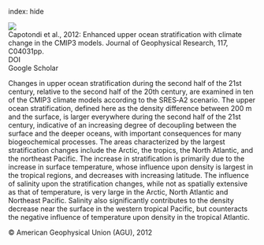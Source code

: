 index: hide

<div class="Citation">
    <div class="Citation-thumb CitationThumb-linked"  data-href="https://doi.org/10.1029/2011jc007409">
      <img src="https://static.claimspace.cloud/climate-study-static/refs/thumbs/12/Capotondi_et_al_2012-thumb.png" />
    </div>

  <div class="Citation-body">
    <div class="Citation-text">Capotondi et al., 2012: Enhanced upper ocean stratification with climate change in the CMIP3 models. <span class="Article-journal">Journal of Geophysical Research, </span><span class="Article-volume">117, </span>C04031pp.</div>
    <div class="Citation-links">
      <div class="CitationLink" data-href="https://doi.org/10.1029/2011jc007409">
        <div class="CitationLink-icon CitationLink-Doi"></div>
        <div class="CitationLink-text">DOI</div>
      </div>
      <div class="CitationLink" data-href="https://scholar.google.com/scholar?q=10.1029/2011jc007409">
        <div class="CitationLink-icon CitationLink-Scholar"></div>
        <div class="CitationLink-text">Google Scholar</div>
      </div>
    </div>
  </div>
</div>

Changes in upper ocean stratification during the second half of the 21st century, relative to the second half of the 20th century, are examined in ten of the CMIP3 climate models according to the SRES‐A2 scenario. The upper ocean stratification, defined here as the density difference between 200 m and the surface, is larger everywhere during the second half of the 21st century, indicative of an increasing degree of decoupling between the surface and the deeper oceans, with important consequences for many biogeochemical processes. The areas characterized by the largest stratification changes include the Arctic, the tropics, the North Atlantic, and the northeast Pacific. The increase in stratification is primarily due to the increase in surface temperature, whose influence upon density is largest in the tropical regions, and decreases with increasing latitude. The influence of salinity upon the stratification changes, while not as spatially extensive as that of temperature, is very large in the Arctic, North Atlantic and Northeast Pacific. Salinity also significantly contributes to the density decrease near the surface in the western tropical Pacific, but counteracts the negative influence of temperature upon density in the tropical Atlantic.

<div class="Citation-copy">
&copy; American Geophysical Union (AGU), 2012
</div>